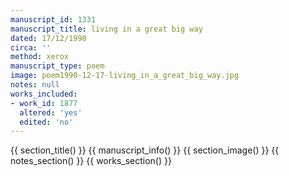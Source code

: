 ```yaml
---
manuscript_id: 1331
manuscript_title: living in a great big way
dated: 17/12/1990
circa: ''
method: xerox
manuscript_type: poem
image: poem1990-12-17-living_in_a_great_big_way.jpg
notes: null
works_included:
- work_id: 1877
  altered: 'yes'
  edited: 'no'
---
```


{{ section_title() }}
{{ manuscript_info() }}
{{ section_image() }}
{{ notes_section() }}
{{ works_section() }}
